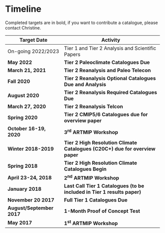 # Timeline
Completed targets are in bold, if you want to contribute a catalogue, please contact Christine.

| Target Date | Activity |
| ------------- | ------------- |
| On-going 2022/2023 | Tier 1 and Tier 2 Analysis and Scientific Papers |
| **May 2022** | **Tier 2 Paleoclimate Catalogues Due** |
| **March 21, 2021** | **Tier 2 Reanalysis and Paleo Telecon** |
| **Fall 2020** | **Tier 2 Reanalysis Optional Catalogues Due and Analysis** |
| **August 2020** | **Tier 2 Reanalysis Required Catalogues Due** |
| **March 27, 2020** | **Tier 2 Reanalysis Telcon** |
| **Spring 2020** | **Tier 2 CMIP5/6 Catalogues due for overview paper** |
| **October 16-19, 2020** | **3<sup>rd</sup> ARTMIP Workshop** |
| **Winter 2018-2019** | **Tier 2 High Resolution Climate Catalogues (C20C+) due for overview paper** |
| **Spring 2018** | **Tier 2 High Resolution Climate Catalogues Begin** |
| **April 23-24, 2018** | **2<sup>nd</sup> ARTMIP Workshop** |
| **January 2018** | **Last Call Tier 1 Catalogues (to be included in Tier 1 results paper)** |
| **November 20 2017** | **Full Tier 1 Catalogues Due** |
| **August/September 2017** | **1-Month Proof of Concept Test** |
| **May 2017** | **1<sup>st</sup> ARTMIP Workshop** |
